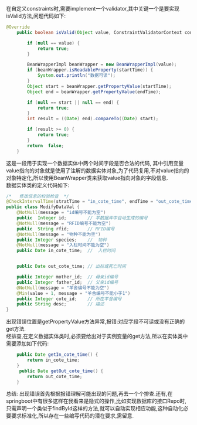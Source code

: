 在自定义constraints时,需要implement一个validator,其中关键一个是要实现isValid方法,问题代码如下:
```Java
@Override
    public boolean isValid(Object value, ConstraintValidatorContext context) {

        if (null == value) {
            return true;
        }

        BeanWrapperImpl beanWrapper = new BeanWrapperImpl(value);
        if (beanWrapper.isReadableProperty(startTime)) {
            System.out.println("数据可读");
        }
        Object start = beanWrapper.getPropertyValue(startTime);
        Object end = beanWrapper.getPropertyValue(endTime);

        if (null == start || null == end) {
            return true;
        }
        int result = ((Date) end).compareTo((Date) start);

        if (result >= 0) {
            return true;
        }
        return  false;
    }
```
这是一段用于实现一个数据实体中两个时间字段是否合法的代码, 其中引用变量value指向的对象就是使用了注解的数据实体对象,为了代码复用,不对value指向的对象特定化,所以使用BeanWrapper类来获取value指向对象的字段信息.<br>数据实体类的定义代码如下:
```Java
/*   修改信息的校验检查  */
@CheckIntervalTime(stratTime = "in_cote_time", endTime = "out_cote_time", message = "出栏或死亡时间不能早于入栏时间")
public class ModifyDataVal {
    @NotNull(message = "id编号不能为空")
    public  Integer id;        // 羊数据库中自动生成的编号
    @NotNull(message = "RFID编号不能为空")
    public  String rfid;       // RFID编号
    @NotNull(message = "物种不能为空")
    public Integer species;    //  物种
    @NotNull(message = "入栏时间不能为空")
    public Date in_cote_time;  //  入栏时间


    public Date out_cote_time; // 出栏或死亡时间

    public Integer mother_id;  // 母亲id编号
    public Integer father_id;  // 父亲id编号
    @NotNull(message = "羊舍编号不能为空")
    @Min(value = 1, message = "羊舍编号不能小于1")
    public Integer cote_id;    // 所在羊舍编号
    public String desc;        // 描述
}
```

出现错误位置是getPropertyValue方法异常,报错:对应字段不可读或没有正确的get方法.<br>
经排查,在定义数据实体类时,必须要给出对于实例变量的get方法,所以在实体类中需要添加如下代码:
```java
    public Date getIn_cote_time() {
        return in_cote_time;
    }
     public Date getOut_cote_time() {
        return out_cote_time;
    }
```

总结: 出现错误首先根据报错理解可能出现的问题,再去一个个排查.还有,在springboot中有很多这样在我看来是隐式的操作,比如实现数据库的接口Repo时,只需声明一个类似于findById这样的方法,就可以自动实现相应功能,这种自动化必要要求标准化,所以存在一些编写代码的潜在要求,需留意.
